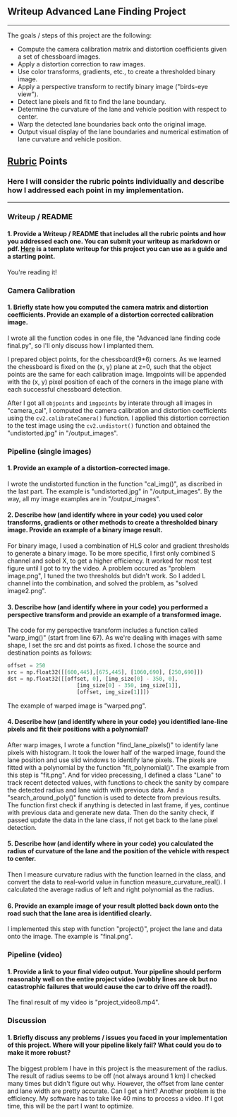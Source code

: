 ## Writeup Advanced Lane Finding Project
---

The goals / steps of this project are the following:

* Compute the camera calibration matrix and distortion coefficients given a set of chessboard images.
* Apply a distortion correction to raw images.
* Use color transforms, gradients, etc., to create a thresholded binary image.
* Apply a perspective transform to rectify binary image ("birds-eye view").
* Detect lane pixels and fit to find the lane boundary.
* Determine the curvature of the lane and vehicle position with respect to center.
* Warp the detected lane boundaries back onto the original image.
* Output visual display of the lane boundaries and numerical estimation of lane curvature and vehicle position.


## [Rubric](https://review.udacity.com/#!/rubrics/571/view) Points

### Here I will consider the rubric points individually and describe how I addressed each point in my implementation.  

---

### Writeup / README

#### 1. Provide a Writeup / README that includes all the rubric points and how you addressed each one.  You can submit your writeup as markdown or pdf.  [Here](https://github.com/udacity/CarND-Advanced-Lane-Lines/blob/master/writeup_template.md) is a template writeup for this project you can use as a guide and a starting point.  

You're reading it!

### Camera Calibration

#### 1. Briefly state how you computed the camera matrix and distortion coefficients. Provide an example of a distortion corrected calibration image.

I wrote all the function codes in one file, the "Advanced lane finding code final.py", so I'll only discuss how I implanted them.  

I prepared object points, for the chessboard(9*6) corners. As we learned the chessboard is fixed on the (x, y) plane at z=0, such that the object points are the same for each calibration image. Imgpoints will be appended with the (x, y) pixel position of each of the corners in the image plane with each successful chessboard detection.  

After I got all `objpoints` and `imgpoints` by interate through all images in "camera_cal", I computed the camera calibration and distortion coefficients using the `cv2.calibrateCamera()` function.  I applied this distortion correction to the test image using the `cv2.undistort()` function and obtained the "undistorted.jpg" in "/output_images".

### Pipeline (single images)

#### 1. Provide an example of a distortion-corrected image.

I wrote the undistorted function in the function "cal_img()", as discribed in the last part. The example is "undistorted.jpg" in "/output_images". By the way, all my image examples are in "/output_images".

#### 2. Describe how (and identify where in your code) you used color transforms, gradients or other methods to create a thresholded binary image.  Provide an example of a binary image result.

For binary image, I used a combination of HLS color and gradient thresholds to generate a binary image. To be more specific, I first only combined S channel and sobel X, to get a higher efficiency. It worked for most test figure until I got to try the video. A problem occured as "problem image.png", I tuned the two thresholds but didn't work. So I added L channel into the combination, and solved the problem, as "solved image2.png".  



#### 3. Describe how (and identify where in your code) you performed a perspective transform and provide an example of a transformed image.

The code for my perspective transform includes a function called "warp_img()" (start from line 67).  As we're dealing with images with same shape, I set the src and dst points as fixed.  I chose the source and destination points as follows:

```python
offset = 250
src = np.float32([[600,445],[675,445], [1060,690], [250,690]])
dst = np.float32([[offset, 0], [img_size[0] - 350, 0],
                      [img_size[0] - 350, img_size[1]],
                      [offset, img_size[1]]])
```

The example of warped image is "warped.png".


#### 4. Describe how (and identify where in your code) you identified lane-line pixels and fit their positions with a polynomial?

After warp images, I wrote a function "find_lane_pixels()" to identify lane pixels with histogram. It took the lower half of the warped image, found the lane position and use slid windows to identify lane pixels. The pixels are fitted with a polynomial by the function "fit_polynomial()". The example from this step is "fit.png".  And for video precessing, I defined a class "Lane" to track recent detected values, with functions to check the sanity by compare the detected radius and lane width with previous data. And a "search_around_poly()" function is used to detecte from previous results. The function first check if anything is detected in last frame, if yes, continue with previous data and generate new data. Then do the sanity check, if passed update the data in the lane class, if not get back to the lane pixel detection.



#### 5. Describe how (and identify where in your code) you calculated the radius of curvature of the lane and the position of the vehicle with respect to center.

Then I measure curvature radius with the function learned in the class, and convert the data to real-world value in function measure_curvature_real(). I calculated the average radius of left and right polynomial as the radius.

#### 6. Provide an example image of your result plotted back down onto the road such that the lane area is identified clearly.

I implemented this step with function "project()", project the lane and data onto the image. The example is "final.png".

### Pipeline (video)

#### 1. Provide a link to your final video output.  Your pipeline should perform reasonably well on the entire project video (wobbly lines are ok but no catastrophic failures that would cause the car to drive off the road!).

The final result of my video is "project_video8.mp4".

### Discussion

#### 1. Briefly discuss any problems / issues you faced in your implementation of this project.  Where will your pipeline likely fail?  What could you do to make it more robust?

The biggest problem I have in this project is the measurement of the radius. The result of radius seems to be off (not always around 1 km) I checked many times but didn't figure out why. However, the offset from lane center and lane width are pretty accurate. Can I get a hint?
Another problem is the efficiency. My software has to take like 40 mins to process a video. If I got time, this will be the part I want to optimize.
